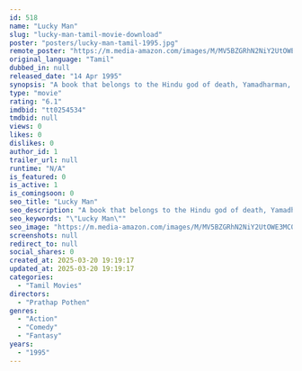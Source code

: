 ```yaml
---
id: 518
name: "Lucky Man"
slug: "lucky-man-tamil-movie-download"
poster: "posters/lucky-man-tamil-1995.jpg"
remote_poster: "https://m.media-amazon.com/images/M/MV5BZGRhN2NiY2UtOWE3MC00NmFlLTk4OTAtNjBlZTU2NTMxYThjXkEyXkFqcGdeQXVyMjA4OTI5NDQ@._V1_SX300.jpg"
original_language: "Tamil"
dubbed_in: null
released_date: "14 Apr 1995"
synopsis: "A book that belongs to the Hindu god of death, Yamadharman, accidentally drops to earth. Getting Back the Book is the Story."
type: "movie"
rating: "6.1"
imdbid: "tt0254534"
tmdbid: null
views: 0
likes: 0
dislikes: 0
author_id: 1
trailer_url: null
runtime: "N/A"
is_featured: 0
is_active: 1
is_comingsoon: 0
seo_title: "Lucky Man"
seo_description: "A book that belongs to the Hindu god of death, Yamadharman, accidentally drops to earth. Getting Back the Book is the Story."
seo_keywords: "\"Lucky Man\""
seo_image: "https://m.media-amazon.com/images/M/MV5BZGRhN2NiY2UtOWE3MC00NmFlLTk4OTAtNjBlZTU2NTMxYThjXkEyXkFqcGdeQXVyMjA4OTI5NDQ@._V1_SX300.jpg"
screenshots: null
redirect_to: null
social_shares: 0
created_at: 2025-03-20 19:19:17
updated_at: 2025-03-20 19:19:17
categories:
  - "Tamil Movies"
directors:
  - "Prathap Pothen"
genres:
  - "Action"
  - "Comedy"
  - "Fantasy"
years:
  - "1995"
---
```

